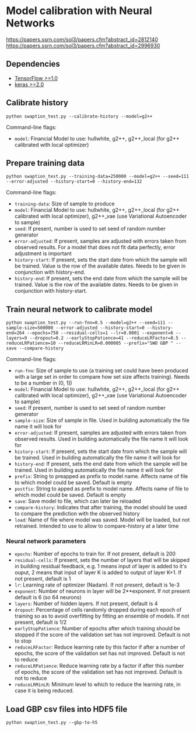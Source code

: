 # Model calibration with Neural Networks
https://papers.ssrn.com/sol3/papers.cfm?abstract_id=2812140
https://papers.ssrn.com/sol3/papers.cfm?abstract_id=2996930

## Dependencies

* [TensorFlow >=1.0](https://www.tensorflow.org/)
* [keras >=2.0](https://github.com/keras)

## Calibrate history

```
python swaption_test.py --calibrate-history --model=g2++
```

Command-line flags:

* `model`: Financial Model to use: hullwhite, g2++, g2++_local (for g2++ calibrated with local optimizer)

## Prepare training data

```
python swaption_test.py --training-data=250000 --model=g2++ --seed=111 --error-adjusted --history-start=0 --history-end=132
```

Command-line flags:

* `training-data`: Size of sample to produce
* `model`: Financial Model to use: hullwhite, g2++, g2++_local (for g2++ calibrated with local optimizer), g2++_vae (use Variational Autoencoder to sample)
* `seed`: If present, number is used to set seed of random number generator
* `error-adjusted`: If present, samples are adjusted with errors taken from observed results. For a model that does not fit data perfectly, error adjustment is important
* `history-start`: If present, sets the start date from which the sample will be trained. Value is the row of the available dates. Needs to be given in conjunction with history-end. 
* `history-end`: If present, sets the end date from which the sample will be trained. Value is the row of the available dates. Needs to be given in conjunction with history-start. 

## Train neural network to calibrate model

```
python swaption_test.py --run-fnn=0.5 --model=g2++ --seed=111 --sample-size=500000 --error-adjusted --history-start=0 --history-end=264 --epochs=750 --residual-cells=1 --lr=0.0001 --exponent=6 --layers=9 --dropout=0.2 --earlyStopPatience=41 --reduceLRFactor=0.5 --reduceLRPatience=10 --reduceLRMinLR=0.000005 --prefix="SWO GBP " --save --compare-history
```

Command-line flags:

* `run-fnn`: Size of sample to use (a training set could have been produced with a large set in order to compare how set size affects training). Needs to be a number in (0, 1])
* `model`: Financial Model to use: hullwhite, g2++, g2++_local (for g2++ calibrated with local optimizer), g2++_vae (use Variational Autoencoder to sample)
* `seed`: If present, number is used to set seed of random number generator
* `sample-size`: Size of sample in file. Used in building automatically the file name it will look for
* `error-adjusted`: If present, samples are adjusted with errors taken from observed results. Used in building automatically the file name it will look for
* `history-start`: If present, sets the start date from which the sample will be trained. Used in building automatically the file name it will look for
* `history-end`: If present, sets the end date from which the sample will be trained. Used in building automatically the file name it will look for
* `prefix`: String to preapped as prefix to model name. Affects name of file to which model could be saved. Default is empty
* `postfix`: String to apped as prefix to model name. Affects name of file to which model could be saved. Default is empty
* `save`: Save model to file, which can later be reloaded
* `compare-history`: Indicates that after training, the model should be used to compare the prediction with the observed history
* `load`: Name of file where model was saved. Model will be loaded, but not retrained. Intended to use to allow to compare-history at a later time

### Neural network parameters
* `epochs`: Number of epochs to train for. If not present, default is 200
* `residual-cells`: If present, sets the number of layers that will be skipped in building residual feedback, e.g. 1 means input of layer is added to it's ouput, 2 means that input of layer K is added to output of layer K+1. If not present, default is 1
* `lr`: Learning rate of optimizer (Nadam). If not present, default is 1e-3
* `exponent`: Number of neurons in layer will be 2**exponent. If not present default is 6 (so 64 neurons)
* `layers`: Number of hidden layers. If not present, default is 4
* `dropout`: Percentage of cells randomly dropped during each epoch of training so as to avoid overfitting by fitting an ensemble of models. If not present, default is 1/2
* `earlyStopPatience`: Number of epochs after which training should be stopped if the score of the validation set has not improved. Default is not to stop
* `reduceLRFactor`: Reduce learning rate by this factor if after a number of epochs, the score of the validation set has not improved. Default is not to reduce
* `reduceLRPatience`: Reduce learning rate by a factor if after this number of epochs, the score of the validation set has not improved. Default is not to reduce
* `reduceLRMinLR`: Minimum level to which to reduce the learning rate, in case it is being reduced. 

## Load GBP csv files into HDF5 file
```
python swaption_test.py --gbp-to-h5
```
